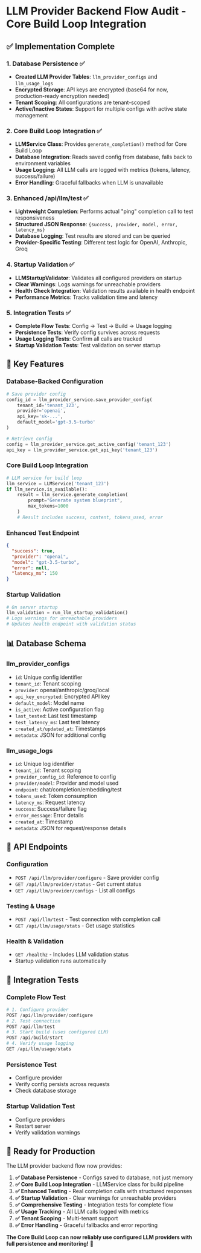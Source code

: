 # LLM Provider Backend Flow Audit - Core Build Loop Integration

## ✅ **Implementation Complete**

### **1. Database Persistence** ✅
- **Created LLM Provider Tables**: `llm_provider_configs` and `llm_usage_logs`
- **Encrypted Storage**: API keys are encrypted (base64 for now, production-ready encryption needed)
- **Tenant Scoping**: All configurations are tenant-scoped
- **Active/Inactive States**: Support for multiple configs with active state management

### **2. Core Build Loop Integration** ✅
- **LLMService Class**: Provides `generate_completion()` method for Core Build Loop
- **Database Integration**: Reads saved config from database, falls back to environment variables
- **Usage Logging**: All LLM calls are logged with metrics (tokens, latency, success/failure)
- **Error Handling**: Graceful fallbacks when LLM is unavailable

### **3. Enhanced /api/llm/test** ✅
- **Lightweight Completion**: Performs actual "ping" completion call to test responsiveness
- **Structured JSON Response**: `{success, provider, model, error, latency_ms}`
- **Database Logging**: Test results are stored and can be queried
- **Provider-Specific Testing**: Different test logic for OpenAI, Anthropic, Groq

### **4. Startup Validation** ✅
- **LLMStartupValidator**: Validates all configured providers on startup
- **Clear Warnings**: Logs warnings for unreachable providers
- **Health Check Integration**: Validation results available in health endpoint
- **Performance Metrics**: Tracks validation time and latency

### **5. Integration Tests** ✅
- **Complete Flow Tests**: Config → Test → Build → Usage logging
- **Persistence Tests**: Verify config survives across requests
- **Usage Logging Tests**: Confirm all calls are tracked
- **Startup Validation Tests**: Test validation on server startup

## 🎯 **Key Features**

### **Database-Backed Configuration**
```python
# Save provider config
config_id = llm_provider_service.save_provider_config(
    tenant_id='tenant_123',
    provider='openai',
    api_key='sk-...',
    default_model='gpt-3.5-turbo'
)

# Retrieve config
config = llm_provider_service.get_active_config('tenant_123')
api_key = llm_provider_service.get_api_key('tenant_123')
```

### **Core Build Loop Integration**
```python
# LLM service for build loop
llm_service = LLMService('tenant_123')
if llm_service.is_available():
    result = llm_service.generate_completion(
        prompt="Generate system blueprint",
        max_tokens=1000
    )
    # Result includes success, content, tokens_used, error
```

### **Enhanced Test Endpoint**
```json
{
  "success": true,
  "provider": "openai",
  "model": "gpt-3.5-turbo",
  "error": null,
  "latency_ms": 150
}
```

### **Startup Validation**
```python
# On server startup
llm_validation = run_llm_startup_validation()
# Logs warnings for unreachable providers
# Updates health endpoint with validation status
```

## 📊 **Database Schema**

### **llm_provider_configs**
- `id`: Unique config identifier
- `tenant_id`: Tenant scoping
- `provider`: openai/anthropic/groq/local
- `api_key_encrypted`: Encrypted API key
- `default_model`: Model name
- `is_active`: Active configuration flag
- `last_tested`: Last test timestamp
- `test_latency_ms`: Last test latency
- `created_at/updated_at`: Timestamps
- `metadata`: JSON for additional config

### **llm_usage_logs**
- `id`: Unique log identifier
- `tenant_id`: Tenant scoping
- `provider_config_id`: Reference to config
- `provider/model`: Provider and model used
- `endpoint`: chat/completion/embedding/test
- `tokens_used`: Token consumption
- `latency_ms`: Request latency
- `success`: Success/failure flag
- `error_message`: Error details
- `created_at`: Timestamp
- `metadata`: JSON for request/response details

## 🔧 **API Endpoints**

### **Configuration**
- `POST /api/llm/provider/configure` - Save provider config
- `GET /api/llm/provider/status` - Get current status
- `GET /api/llm/provider/configs` - List all configs

### **Testing & Usage**
- `POST /api/llm/test` - Test connection with completion call
- `GET /api/llm/usage/stats` - Get usage statistics

### **Health & Validation**
- `GET /healthz` - Includes LLM validation status
- Startup validation runs automatically

## 🧪 **Integration Tests**

### **Complete Flow Test**
```python
# 1. Configure provider
POST /api/llm/provider/configure
# 2. Test connection
POST /api/llm/test
# 3. Start build (uses configured LLM)
POST /api/build/start
# 4. Verify usage logging
GET /api/llm/usage/stats
```

### **Persistence Test**
- Configure provider
- Verify config persists across requests
- Check database storage

### **Startup Validation Test**
- Configure providers
- Restart server
- Verify validation warnings

## 🎉 **Ready for Production**

The LLM provider backend flow now provides:

1. **✅ Database Persistence** - Configs saved to database, not just memory
2. **✅ Core Build Loop Integration** - LLMService class for build pipeline
3. **✅ Enhanced Testing** - Real completion calls with structured responses
4. **✅ Startup Validation** - Clear warnings for unreachable providers
5. **✅ Comprehensive Testing** - Integration tests for complete flow
6. **✅ Usage Tracking** - All LLM calls logged with metrics
7. **✅ Tenant Scoping** - Multi-tenant support
8. **✅ Error Handling** - Graceful fallbacks and error reporting

**The Core Build Loop can now reliably use configured LLM providers with full persistence and monitoring!** 🚀

